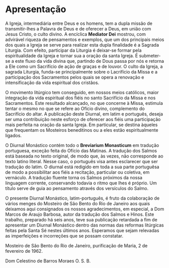 # Apresentação
 
A Igreja, intermediária entre Deus e os homens, tem a dupla missão de transmitir-lhes a Palavra de Deus e de oferecer a Deus, em união com Jesus Cristo, o culto divino.
A encíclica **Mediator Dei** mostrou, com advirável riqueza de pensamentos e exemplos, que um dos principais meios dos quais a Igreja se serve para realizar esta dupla finalidade é a Sagrada Liturgia. Com efeito, participar da Liturgia é deixar-se formar pela espiritualidade da Igreja e tornar sua a oração da santa Igreja.
É submeter-se a este fluxo da vida divina que, partindo de Dous passa por nós e retorna a Ele como um Sacrifício de ação de graças e de louvor.
O culto da Igreja, a sagrada Liturgia, funda-se principalmente sobre o Lacrifício da Missa e a participação dos Sacramentos pelos quais se opera a renovação e intensificação da vida espiritual dos cristãos.

O movimento litúrgico tem conseguido, em nossos meios católicos, maior integração da vida espiritual dos fiéis no santo Sacrifício da Missa e nos Sacramentos.
Este resultado alcançado, no que concerne à Missa, estimula tentar o mesmo no que se refere ao Ofício divino, complemento do Sacrifício do altar.
A publicação deste Diurnal, em latim e português, deseja ser uma contribuição neste esforço de oferecer aos fiéis uma participação mais perfeita na oração da santa Igreja.
Em particular, se destina àqueles que frequentam os Mosteiros beneditinos ou a eles estão espiritualmente ligados.

O Diurnal Monástico contém todo o **Breviarium Monasticum** em tradução portuguesa, exceção feita do Ofício das Matinas.  A tradução dos Salmos está baseada no texto original, de modo que, às vezes, não corresponde ao texto latino literal.  Nesse caso, o português visa antes esclarecer que ser tradução do latim.
O diurnal está redigido em toda a sua parte portuguêsa de modo a possibilitar aos fiéis a recitação, particular ou coletiva, em vernáculo.
A tradução fluente torna os Salmos próximos da nossa linguagem corrente, conservando todavia o ritmo que lhes é próprio.
Um título serve de guia ao pensamento através dos versículos do Salmo.

O presente Diurnal Monástico, latim-português, é fruto da colaboração de vários menges do Mosteiro de São Bento do Rio de Janeiro aos quais deixamos aqui consignados os nossos agradecimentos, em especial, a Dom Marcos de Araujo Barbosa, autor da tradução dos Salmos e Hinos.
Este trabalho, preparado há seis anos, teve sua publicação retardada a fim de apresentar um Diurnal Monástico dentro das normas das reformas litúrgicas feitas pela Santa Sé nestes últimos anos.
Esperamos que sejam relevadas as imperfeições e incorreções que se possam constatar.

Mosteiro de São Bento do Rio de Janeiro, purificação de Maria, 2 de fevereiro de 1962.

Dom Celestino de Barros Moraes O. S. B.
